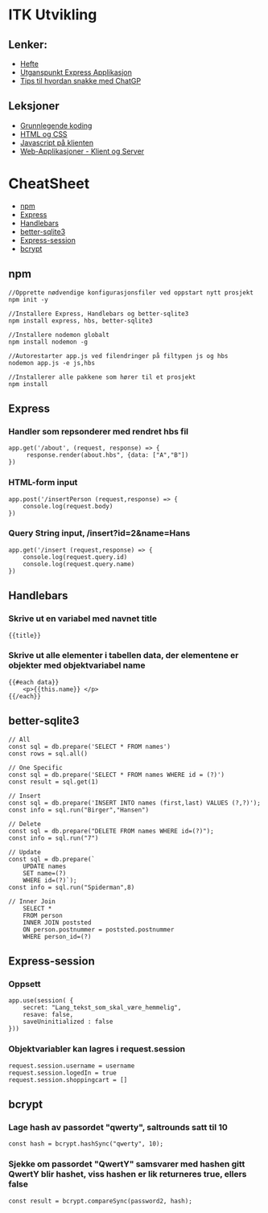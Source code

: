 # ITK Utvikling

## Lenker:
- [Hefte](https://indd.adobe.com/view/7dae25a9-1aee-44c6-8a86-8362b30588b3)
- [Utganspunkt Express Applikasjon](https://github.com/boggarp/Express-Handlebars---Utganspunkt-v2)
- [Tips til hvordan snakke med ChatGP](https://github.com/boggarp/Utvikling/tree/main/Web-Applikasjoner%20-%20Klient%20og%20Server/Leksjon%2017%20-%20%C3%85%20snakke%20med%20chatGPT)


## Leksjoner
- [Grunnlegende koding](https://github.com/boggarp/Utvikling/tree/main/Grunnlegende%20Koding)
- [HTML og CSS](https://github.com/boggarp/Utvikling/tree/main/HTML%20og%20CSS/)
- [Javascript på klienten](https://github.com/boggarp/Utvikling/tree/main/Javascript%20p%C3%A5%20klienten)
- [Web-Applikasjoner - Klient og Server](https://github.com/boggarp/Utvikling/tree/main/Web-Applikasjoner%20-%20Klient%20og%20Server)

# CheatSheet
- [npm](#npm)
- [Express](#Express)
- [Handlebars](#Handlebars)
- [better-sqlite3](#better-sqlite3)
- [Express-session](#Express-session)
- [bcrypt](#bcrypt)





## npm

``` 
//Opprette nødvendige konfigurasjonsfiler ved oppstart nytt prosjekt  
npm init -y 

//Installere Express, Handlebars og better-sqlite3 
npm install express, hbs, better-sqlite3

//Installere nodemon globalt
npm install nodemon -g  

//Autorestarter app.js ved filendringer på filtypen js og hbs
nodemon app.js -e js,hbs 

//Installerer alle pakkene som hører til et prosjekt
npm install 
```

## Express


### Handler som repsonderer med rendret hbs fil    
```
app.get('/about', (request, response) => {
     response.render(about.hbs", {data: ["A","B"])
})
```

### HTML-form input
```
app.post('/insertPerson (request,response) => {
    console.log(request.body)
})
```
### Query String input, /insert?id=2&name=Hans
```
app.get('/insert (request,response) => {
    console.log(request.query.id)
    console.log(request.query.name)
})
```

## Handlebars
### Skrive ut en variabel med navnet title
```
{{title}}
```
### Skrive ut alle elementer i tabellen data, der elementene er objekter med objektvariabel name
```
{{#each data}}
    <p>{{this.name}} </p>
{{/each}}
```

## better-sqlite3

```
// All
const sql = db.prepare('SELECT * FROM names')
const rows = sql.all()
```
```
// One Specific
const sql = db.prepare('SELECT * FROM names WHERE id = (?)')
const result = sql.get(1) 
```
```
// Insert
const sql = db.prepare('INSERT INTO names (first,last) VALUES (?,?)');
const info = sql.run("Birger","Hansen")
```
```
// Delete
const sql = db.prepare("DELETE FROM names WHERE id=(?)");
const info = sql.run("7")
```
```
// Update
const sql = db.prepare(`
	UPDATE names 
	SET name=(?) 
	WHERE id=(?)`);
const info = sql.run("Spiderman",8)
```
```
// Inner Join
    SELECT * 
    FROM person 
    INNER JOIN poststed
    ON person.postnummer = poststed.postnummer 
    WHERE person_id=(?)

```

## Express-session

### Oppsett
```
app.use(session( {
    secret: "Lang_tekst_som_skal_være_hemmelig",
    resave: false,
    saveUninitialized : false
}))
```
### Objektvariabler kan lagres i request.session
```
request.session.username = username
request.session.logedIn = true
request.session.shoppingcart = []
```


## bcrypt

### Lage hash av passordet "qwerty", saltrounds satt til 10
```
const hash = bcrypt.hashSync("qwerty", 10);
```
### Sjekke om passordet "QwertY" samsvarer med hashen gitt QwertY blir hashet, viss hashen er lik returneres true, ellers false
```
const result = bcrypt.compareSync(password2, hash);
```
